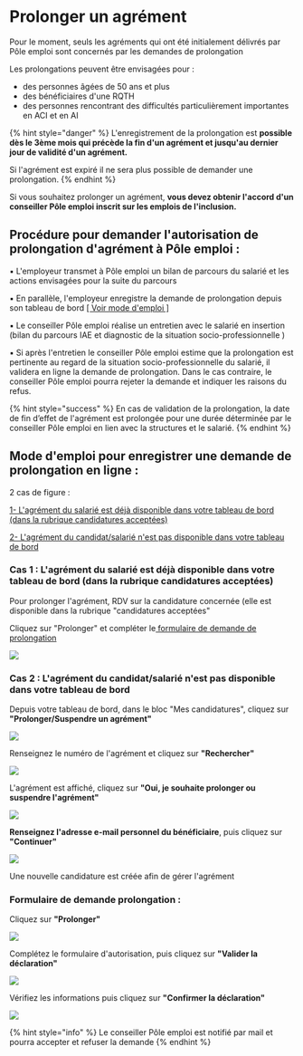 # Prolonger un agrément

Pour le moment, seuls les agréments qui ont été initialement délivrés par Pôle emploi sont concernés par les demandes de prolongation

Les prolongations peuvent être envisagées pour : 

* des personnes âgées de 50 ans et plus 
* des bénéficiaires d'une RQTH
* des personnes rencontrant des difficultés particulièrement importantes en ACI et en AI

{% hint style="danger" %}
L'enregistrement de la prolongation est **possible dès le 3ème mois qui précède la fin d'un agrément et jusqu'au dernier jour de validité d'un agrément.** 

Si l'agrément  est expiré il ne sera plus possible de demander une prolongation.
{% endhint %}

Si vous souhaitez prolonger un agrément, **vous devez obtenir l'accord d'un conseiller Pôle emploi inscrit sur les emplois de l'inclusion.** 

## Procédure pour demander l'autorisation de prolongation d'agrément à Pôle emploi : 

▪ L'employeur transmet à Pôle emploi un bilan de parcours du salarié et les actions envisagées pour la suite du parcours 

▪ En parallèle, l'employeur enregistre la demande de prolongation depuis son tableau de bord [\[ Voir mode d'emploi \]](prolonger-un-pass-iae.md#mode-demploi-pour-enregistrer-une-demande-de-prolongation-en-ligne)

▪ Le conseiller Pôle emploi réalise un entretien avec le salarié en insertion \(bilan du parcours IAE et diagnostic de la situation socio-professionnelle \)

▪ Si après l'entretien le conseiller Pôle emploi estime que la prolongation est pertinente au regard de la situation socio-professionnelle du salarié, il validera en ligne la demande de prolongation. Dans le cas contraire, le conseiller Pôle emploi pourra rejeter la demande et indiquer les raisons du refus.

{% hint style="success" %}
En cas de validation de la prolongation, la date de fin d’effet de l'agrément est prolongée pour une durée déterminée par le conseiller Pôle emploi en lien avec la structures et le salarié.
{% endhint %}

## Mode d'emploi pour enregistrer une demande de prolongation en ligne : 

2 cas de figure : 

[1- L'agrément du salarié est déjà disponible dans votre tableau de bord \(dans la rubrique candidatures acceptées\)](prolonger-un-pass-iae.md#cas-1-lagrement-du-salarie-est-deja-disponible-dans-votre-tableau-de-bord-dans-la-rubrique-candidatures-acceptees)

[2- L'agrément du candidat/salarié n'est pas disponible dans votre tableau de bord](prolonger-un-pass-iae.md#cas-2-lagrement-du-candidat-salarie-nest-pas-disponible-dans-votre-tableau-de-bord)

### Cas 1 : L'agrément du salarié est déjà disponible dans votre tableau de bord \(dans la rubrique candidatures acceptées\)

Pour prolonger l'agrément, RDV sur la candidature concernée \(elle est disponible dans la rubrique "candidatures acceptées"

Cliquez sur "Prolonger" et compléter le[ formulaire de demande de prolongation](prolonger-un-pass-iae.md#formulaire-de-demande-prolongation)

![](../.gitbook/assets/image%20%28101%29.png)

### Cas 2 : L'agrément du candidat/salarié n'est pas disponible dans votre tableau de bord

Depuis votre tableau de bord, dans le bloc "Mes candidatures", cliquez sur **"Prolonger/Suspendre un agrément"**

![](../.gitbook/assets/image%20%2883%29.png)

Renseignez le numéro de l'agrément et cliquez sur **"Rechercher"**

![](../.gitbook/assets/image%20%2885%29.png)

L'agrément est affiché, cliquez sur **"Oui, je souhaite prolonger ou suspendre l'agrément"**

![](../.gitbook/assets/image%20%2897%29.png)

**Renseignez l'adresse e-mail personnel du bénéficiaire**, puis cliquez sur **"Continuer"**

![](../.gitbook/assets/image%20%28100%29.png)

 Une nouvelle candidature est créée afin de gérer l'agrément

### Formulaire de demande  prolongation : 

Cliquez sur **"Prolonger"**

![](../.gitbook/assets/prolongation1.jpg)

Complétez le formulaire d'autorisation, puis cliquez sur **"Valider la déclaration"**

![](../.gitbook/assets/prolongation2.png)

Vérifiez les informations puis cliquez sur  **"Confirmer la déclaration"**

![](../.gitbook/assets/image%20%28103%29.png)

{% hint style="info" %}
Le conseiller Pôle emploi est notifié par mail et pourra accepter et refuser la demande
{% endhint %}

